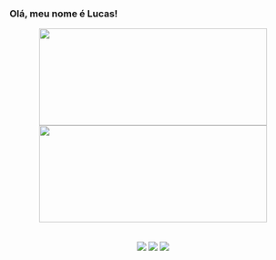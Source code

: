 ### Olá, meu nome é Lucas!

<div align="center">
  <a href="https://github.com/lucaskaczynskip">
  <img height="170em" width=400em src="https://github-readme-stats.vercel.app/api?username=lucaskaczynskip&show_icons=true&theme=dark&include_all_commits=true&count_private=true">
  <img height="170em" width=400em src="https://github-readme-stats.vercel.app/api/top-langs/?username=lucaskaczynskip&layout=compact&langs_count=7&theme=dark">
</div>
 
<div align="center">
  <br><br>
  <a href="https://instagram.com/lucaskaczynskip" target="_blank"><img src="https://img.shields.io/badge/-Instagram-%23E4405F?style=for-the-badge&logo=instagram&logoColor=white" target="_blank"></a>
  <a href = "mailto:lucaskaczyn@gmail.com"><img src="https://img.shields.io/badge/-Gmail-%23333?style=for-the-badge&logo=gmail&logoColor=white" target="_blank"></a>
  <a href="https://www.linkedin.com/in/lucas-primon-19911b189" target="_blank"><img src="https://img.shields.io/badge/-LinkedIn-%230077B5?style=for-the-badge&logo=linkedin&logoColor=white" target="_blank"></a> 
</div>

